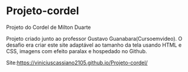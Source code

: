 # Projeto-cordel
Projeto do Cordel de Milton Duarte


Projeto criado junto ao professor Gustavo Guanabara(Cursoemvideo).
O desafio era criar este site adaptável ao tamanho da tela usando HTML e CSS, imagens com efeito paralax e hospedado no Github.

Site:https://viniciuscassiano2105.github.io/Projeto-cordel/
